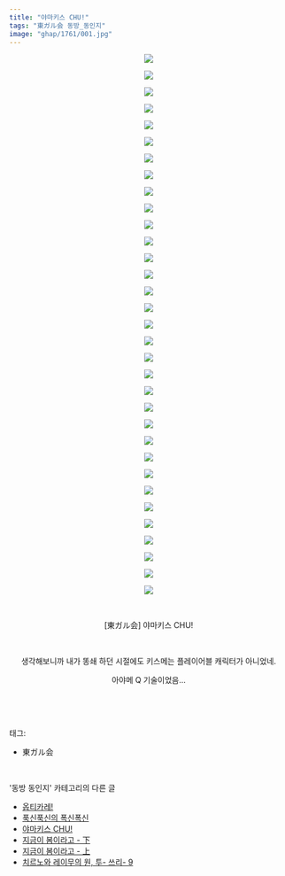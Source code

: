 ```yaml
---
title: "야마키스 CHU!"
tags: "東ガル会 동방_동인지"
image: "ghap/1761/001.jpg"
---
```

<div class="article">
<p style="text-align: center; clear: none; float: none;"><img src="{{ site.nasurl }}/ghap/1761/001.jpg"/></p>
<p style="text-align: center; clear: none; float: none;"><img src="{{ site.nasurl }}/ghap/1761/002.jpg"/></p>
<p style="text-align: center; clear: none; float: none;"><img src="{{ site.nasurl }}/ghap/1761/003.jpg"/></p>
<p style="text-align: center; clear: none; float: none;"><img src="{{ site.nasurl }}/ghap/1761/004.jpg"/></p>
<p style="text-align: center; clear: none; float: none;"><img src="{{ site.nasurl }}/ghap/1761/005.jpg"/></p>
<p style="text-align: center; clear: none; float: none;"><img src="{{ site.nasurl }}/ghap/1761/006.jpg"/></p>
<p style="text-align: center; clear: none; float: none;"><img src="{{ site.nasurl }}/ghap/1761/007.jpg"/></p>
<p style="text-align: center; clear: none; float: none;"><img src="{{ site.nasurl }}/ghap/1761/008.jpg"/></p>
<p style="text-align: center; clear: none; float: none;"><img src="{{ site.nasurl }}/ghap/1761/009.jpg"/></p>
<p style="text-align: center; clear: none; float: none;"><img src="{{ site.nasurl }}/ghap/1761/010.jpg"/></p>
<p style="text-align: center; clear: none; float: none;"><img src="{{ site.nasurl }}/ghap/1761/011.jpg"/></p>
<p style="text-align: center; clear: none; float: none;"><img src="{{ site.nasurl }}/ghap/1761/012.jpg"/></p>
<p style="text-align: center; clear: none; float: none;"><img src="{{ site.nasurl }}/ghap/1761/013.jpg"/></p>
<p style="text-align: center; clear: none; float: none;"><img src="{{ site.nasurl }}/ghap/1761/014.jpg"/></p>
<p style="text-align: center; clear: none; float: none;"><img src="{{ site.nasurl }}/ghap/1761/015.jpg"/></p>
<p style="text-align: center; clear: none; float: none;"><img src="{{ site.nasurl }}/ghap/1761/016.jpg"/></p>
<p style="text-align: center; clear: none; float: none;"><img src="{{ site.nasurl }}/ghap/1761/017.jpg"/></p>
<p style="text-align: center; clear: none; float: none;"><img src="{{ site.nasurl }}/ghap/1761/018.jpg"/></p>
<p style="text-align: center; clear: none; float: none;"><img src="{{ site.nasurl }}/ghap/1761/019.jpg"/></p>
<p style="text-align: center; clear: none; float: none;"><img src="{{ site.nasurl }}/ghap/1761/020.jpg"/></p>
<p style="text-align: center; clear: none; float: none;"><img src="{{ site.nasurl }}/ghap/1761/021.jpg"/></p>
<p style="text-align: center; clear: none; float: none;"><img src="{{ site.nasurl }}/ghap/1761/022.jpg"/></p>
<p style="text-align: center; clear: none; float: none;"><img src="{{ site.nasurl }}/ghap/1761/023.jpg"/></p>
<p style="text-align: center; clear: none; float: none;"><img src="{{ site.nasurl }}/ghap/1761/024.jpg"/></p>
<p style="text-align: center; clear: none; float: none;"><img src="{{ site.nasurl }}/ghap/1761/025.jpg"/></p>
<p style="text-align: center; clear: none; float: none;"><img src="{{ site.nasurl }}/ghap/1761/026.jpg"/></p>
<p style="text-align: center; clear: none; float: none;"><img src="{{ site.nasurl }}/ghap/1761/027.jpg"/></p>
<p style="text-align: center; clear: none; float: none;"><img src="{{ site.nasurl }}/ghap/1761/028.jpg"/></p>
<p style="text-align: center; clear: none; float: none;"><img src="{{ site.nasurl }}/ghap/1761/029.jpg"/></p>
<p style="text-align: center; clear: none; float: none;"><img src="{{ site.nasurl }}/ghap/1761/030.jpg"/></p>
<p style="text-align: center; clear: none; float: none;"><img src="{{ site.nasurl }}/ghap/1761/031.jpg"/></p>
<p style="text-align: center; clear: none; float: none;"><img src="{{ site.nasurl }}/ghap/1761/032.jpg"/></p>
<p style="text-align: center; clear: none; float: none;"><img src="{{ site.nasurl }}/ghap/1761/033.jpg"/></p>
<p style="text-align: center; clear: none; float: none;"><br/></p>
<p style="text-align: center; clear: none; float: none;">[東ガル会] 야마키스 CHU!</p>
<p style="text-align: center; clear: none; float: none;"><br/></p>
<p style="text-align: center; clear: none; float: none;">생각해보니까 내가 똥쇄 하던 시절에도 키스메는 플레이어블 캐릭터가 아니었네.</p>
<p style="text-align: center; clear: none; float: none;">아야메 Q 기술이었음...</p>
<p><br/></p>
</div><br/>
<div class="tagTrail">
<p>태그: </p>
<ul>
<li>東ガル会</li>
</ul>
</div><br/>
<div class="another">
<p>'동방 동인지' 카테고리의 다른 글</p>
<ul>
<li><a href="/2016-08-22-ghap_1764">옵티카레!</a></li>
<li><a href="/2016-08-22-ghap_1762">푹신푹신의 폭신폭신</a></li>
<li><a href="/2016-08-22-ghap_1761">야마키스 CHU!</a></li>
<li><a href="/2016-08-22-ghap_1760">지금이 봄이라고 - 下</a></li>
<li><a href="/2016-08-22-ghap_1759">지금이 봄이라고 - 上</a></li>
<li><a href="/2016-08-21-ghap_1758">치르노와 레이무의 원, 투- 쓰리- 9</a></li>
</ul>
</div><br/>
<div class="cb_module cb_fluid">
<div class="cb_wrt cb_profile">
</div><!-- commentList close -->
</div><br/>
